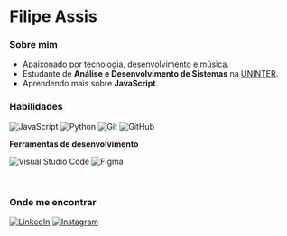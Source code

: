 # Filipe Assis

<h3>Sobre mim</h3>

- Apaixonado por  tecnologia, desenvolvimento e música.
-  Estudante de  **Análise e Desenvolvimento de Sistemas** na <a href="https://www.uninter.com/">UNINTER</a>.
-  Aprendendo mais sobre **JavaScript**.

<h3>Habilidades</h3>

![JavaScript](https://img.shields.io/badge/-JavaScript-333333?style=flat&logo=javascript)
![Python](https://img.shields.io/badge/Python-333333?style=flat&logo=python)
![Git](https://img.shields.io/badge/-Git-333333?style=flat&logo=git)
![GitHub](https://img.shields.io/badge/-GitHub-333333?style=flat&logo=github)


**Ferramentas de desenvolvimento**

![Visual Studio Code](https://img.shields.io/badge/-Visual%20Studio%20Code-333333?style=flat&logo=visual-studio-code&logoColor=007ACC)
![Figma](https://img.shields.io/badge/-Figma-333333?style=flat&logo=figma&logoColor=007ACC)


<br/>

<h3>Onde me encontrar</h3>

[![LinkedIn](https://img.shields.io/badge/LinkedIn-333333?style=flat&logo=linkedin&logoColor=0E76A8)](https://www.linkedin.com/in/filipe-assis-2040741a1/)
[![Instagram](https://img.shields.io/badge/Instagram-333333?style=flat&logo=instagram)](https://www.instagram.com/filipeassis1_/)
